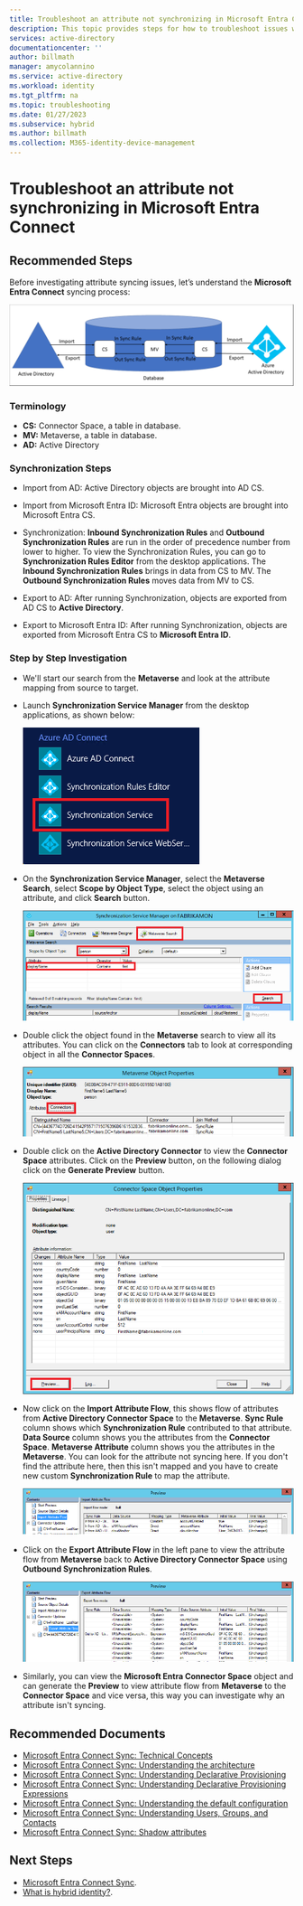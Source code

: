 ```yaml
---
title: Troubleshoot an attribute not synchronizing in Microsoft Entra Connect'
description: This topic provides steps for how to troubleshoot issues with attribute synchronization using the troubleshooting task.
services: active-directory
documentationcenter: ''
author: billmath
manager: amycolannino
ms.service: active-directory
ms.workload: identity
ms.tgt_pltfrm: na
ms.topic: troubleshooting
ms.date: 01/27/2023
ms.subservice: hybrid
ms.author: billmath
ms.collection: M365-identity-device-management
---
```



# Troubleshoot an attribute not synchronizing in Microsoft Entra Connect

## **Recommended Steps**

Before investigating attribute syncing issues, let’s understand the **Microsoft Entra Connect** syncing process:

  ![Microsoft Entra Connect Synchronization Process](media/tshoot-connect-attribute-not-syncing/tshoot-connect-attribute-not-syncing/syncingprocess.png)

### **Terminology**

* **CS:** Connector Space, a table in database.
* **MV:** Metaverse, a table in database.
* **AD:** Active Directory

### **Synchronization Steps**

* Import from AD: Active Directory objects are brought into AD CS.

* Import from Microsoft Entra ID: Microsoft Entra objects are brought into Microsoft Entra CS.

* Synchronization: **Inbound Synchronization Rules** and **Outbound Synchronization Rules** are run in the order of precedence number from lower to higher. To view the Synchronization Rules, you can go to **Synchronization Rules Editor** from the desktop applications. The **Inbound Synchronization Rules** brings in data from CS to MV. The **Outbound Synchronization Rules** moves data from MV to CS.

* Export to AD: After running Synchronization, objects are exported from AD CS to **Active Directory**.

* Export to Microsoft Entra ID: After running Synchronization, objects are exported from Microsoft Entra CS to **Microsoft Entra ID**.

### **Step by Step Investigation**

* We'll start our search from the **Metaverse** and look at the attribute mapping from source to target.

* Launch **Synchronization Service Manager** from the desktop applications, as shown below:

  ![Launch Synchronization Service Manager](media/tshoot-connect-attribute-not-syncing/tshoot-connect-attribute-not-syncing/startmenu.png)

* On the **Synchronization Service Manager**, select the **Metaverse Search**, select **Scope by Object Type**, select the object using an attribute, and click **Search** button.

  ![Metaverse Search](media/tshoot-connect-attribute-not-syncing/tshoot-connect-attribute-not-syncing/mvsearch.png)

* Double click the object found in the **Metaverse** search to view all its attributes. You can click on the **Connectors** tab to look at corresponding object in all the **Connector Spaces**.

  ![Metaverse Object Connectors](media/tshoot-connect-attribute-not-syncing/tshoot-connect-attribute-not-syncing/mvattributes.png)

* Double click on the **Active Directory Connector** to view the **Connector Space** attributes. Click on the **Preview** button, on the following dialog click on the **Generate Preview** button.

  ![Screenshot that shows the Connector Space Object Properties screen with the Preview button highlighted.](media/tshoot-connect-attribute-not-syncing/tshoot-connect-attribute-not-syncing/csattributes.png)

* Now click on the **Import Attribute Flow**, this shows flow of attributes from **Active Directory Connector Space** to the **Metaverse**. **Sync Rule** column shows which **Synchronization Rule** contributed to that attribute. **Data Source** column shows you the attributes from the **Connector Space**. **Metaverse Attribute** column shows you the attributes in the **Metaverse**. You can look for the attribute not syncing here. If you don't find the attribute here, then this isn't mapped and you have to create new custom **Synchronization Rule** to map the attribute.

  ![Connector Space Attributes](media/tshoot-connect-attribute-not-syncing/tshoot-connect-attribute-not-syncing/cstomvattributeflow.png)

* Click on the **Export Attribute Flow** in the left pane to view the attribute flow from **Metaverse** back to **Active Directory Connector Space** using **Outbound Synchronization Rules**.

  ![Screenshot that shows the attribute flow from Metaverse back to Active Directory Connector Space using Outbound Synchronization Rules.](media/tshoot-connect-attribute-not-syncing/tshoot-connect-attribute-not-syncing/mvtocsattributeflow.png)

* Similarly, you can view the **Microsoft Entra Connector Space** object and can generate the **Preview** to view attribute flow from **Metaverse** to the **Connector Space** and vice versa, this way you can investigate why an attribute isn't syncing.

## **Recommended Documents**
* [Microsoft Entra Connect Sync: Technical Concepts](./how-to-connect-sync-technical-concepts.md)
* [Microsoft Entra Connect Sync: Understanding the architecture](./concept-azure-ad-connect-sync-architecture.md)
* [Microsoft Entra Connect Sync: Understanding Declarative Provisioning](./concept-azure-ad-connect-sync-declarative-provisioning.md)
* [Microsoft Entra Connect Sync: Understanding Declarative Provisioning Expressions](./concept-azure-ad-connect-sync-declarative-provisioning-expressions.md)
* [Microsoft Entra Connect Sync: Understanding the default configuration](./concept-azure-ad-connect-sync-default-configuration.md)
* [Microsoft Entra Connect Sync: Understanding Users, Groups, and Contacts](./concept-azure-ad-connect-sync-user-and-contacts.md)
* [Microsoft Entra Connect Sync: Shadow attributes](./how-to-connect-syncservice-shadow-attributes.md)

## Next Steps

- [Microsoft Entra Connect Sync](how-to-connect-sync-whatis.md).
- [What is hybrid identity?](../whatis-hybrid-identity.md).
